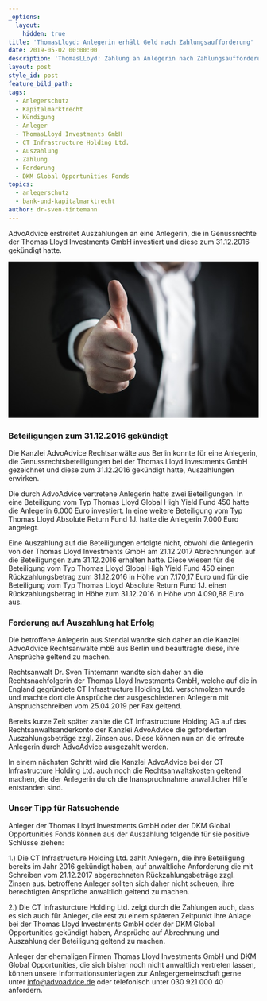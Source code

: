 ```yaml
---
_options:
  layout:
    hidden: true
title: 'ThomasLloyd: Anlegerin erhält Geld nach Zahlungsaufforderung'
date: 2019-05-02 00:00:00
description: 'ThomasLLoyd: Zahlung an Anlegerin nach Zahlungsaufforderung erstritten'
layout: post
style_id: post
feature_bild_path:
tags:
  - Anlegerschutz
  - Kapitalmarktrecht
  - Kündigung
  - Anleger
  - ThomasLloyd Investments GmbH
  - CT Infrastructure Holding Ltd.
  - Auszahlung
  - Zahlung
  - Forderung
  - DKM Global Opportunities Fonds
topics:
  - anlegerschutz
  - bank-und-kapitalmarktrecht
author: dr-sven-tintemann
---
```


AdvoAdvice erstreitet Auszahlungen an eine Anlegerin, die in Genussrechte der Thomas Lloyd Investments GmbH investiert und diese zum 31.12.2016 gek&uuml;ndigt hatte.&nbsp;

![Daumen hoch - Foto Pixabay](/uploads/thumbs-up-2056022-640.jpg "Erfolg in Sachen Thomas Lloyd")

### Beteiligungen zum 31.12.2016 gek&uuml;ndigt

Die Kanzlei AdvoAdvice Rechtsanw&auml;lte aus Berlin konnte f&uuml;r eine Anlegerin, die Genussrechtsbeteiligungen bei der Thomas Lloyd Investments GmbH gezeichnet und diese zum 31.12.2016 gek&uuml;ndigt hatte, Auszahlungen erwirken.&nbsp;

Die durch AdvoAdvice vertretene Anlegerin hatte zwei Beteiligungen. In eine Beteiligung vom Typ Thomas Lloyd Global High Yield Fund 450 hatte die Anlegerin 6.000 Euro investiert. In eine weitere Beteiligung vom Typ Thomas Lloyd Absolute Return Fund 1J. hatte die Anlegerin 7.000 Euro angelegt.

Eine Auszahlung auf die Beteiligungen erfolgte nicht, obwohl die Anlegerin von der Thomas Lloyd Investments GmbH am 21.12.2017 Abrechnungen auf die Beteiligungen zum 31.12.2016 erhalten hatte. Diese wiesen f&uuml;r die Beteiligung vom Typ Thomas Lloyd Global High Yield Fund 450 einen R&uuml;ckzahlungsbetrag zum 31.12.2016 in H&ouml;he von 7.170,17 Euro und f&uuml;r die Beteiligung vom Typ Thomas Lloyd Absolute Return Fund 1J. einen R&uuml;ckzahlungsbetrag in H&ouml;he zum 31.12.2016 in H&ouml;he von 4.090,88 Euro aus.&nbsp;

### Forderung auf Auszahlung hat Erfolg

Die betroffene Anlegerin aus Stendal wandte sich daher an die Kanzlei AdvoAdvice Rechtsanw&auml;lte mbB aus Berlin und beauftragte diese, ihre Anspr&uuml;che geltend zu machen.&nbsp;

Rechtsanwalt Dr. Sven Tintemann wandte sich daher an die Rechtsnachfolgerin der Thomas Lloyd Investments GmbH, welche auf die in England gegr&uuml;ndete CT Infrastructure Holding Ltd. verschmolzen wurde und machte dort die Anspr&uuml;che der ausgeschiedenen Anlegern mit Anspruchschreiben vom 25.04.2019 per Fax geltend.

Bereits kurze Zeit sp&auml;ter zahlte die CT Infrastructure Holding AG auf das Rechtsanwaltsanderkonto der Kanzlei AdvoAdvice die geforderten Auszahlungsbetr&auml;ge zzgl. Zinsen aus. Diese k&ouml;nnen nun an die erfreute Anlegerin durch AdvoAdvice ausgezahlt werden.

In einem n&auml;chsten Schritt wird die Kanzlei AdvoAdvice bei der CT Infrastructure Holding Ltd. auch noch die Rechtsanwaltskosten geltend machen, die der Anlegerin durch die Inanspruchnahme anwaltlicher Hilfe entstanden sind.&nbsp;&nbsp;

### Unser Tipp f&uuml;r Ratsuchende

Anleger der Thomas Lloyd Investments GmbH oder der DKM Global Opportunities Fonds k&ouml;nnen aus der Auszahlung folgende f&uuml;r sie positive Schl&uuml;sse ziehen:

1\.) Die CT Infrastructure Holding Ltd. zahlt Anlegern, die ihre Beteiligung bereits im Jahr 2016 gek&uuml;ndigt haben, auf anwaltliche Anforderung die mit Schreiben vom 21.12.2017 abgerechneten R&uuml;ckzahlungsbetr&auml;ge zzgl. Zinsen aus. betroffene Anleger sollten sich daher nicht scheuen, ihre berechtigten Anspr&uuml;che anwaltlich geltend zu machen.&nbsp;

2\.) Die CT Infrasturcture Holding Ltd. zeigt durch die Zahlungen auch, dass es sich auch f&uuml;r Anleger, die erst zu einem sp&auml;teren Zeitpunkt ihre Anlage bei der Thomas Lloyd Investments GmbH oder der DKM Global Opportunities gek&uuml;ndigt haben, Anspr&uuml;che auf Abrechnung und Auszahlung der Beteiligung geltend zu machen.&nbsp;

Anleger der ehemaligen Firmen Thomas Lloyd Investments GmbH und DKM Global Opportunities, die sich bisher noch nicht anwaltlich vertreten lassen, k&ouml;nnen unsere Informationsunterlagen zur Anlegergemeinschaft gerne unter info@advoadvice.de oder telefonisch unter 030 921 000 40 anfordern.&nbsp;